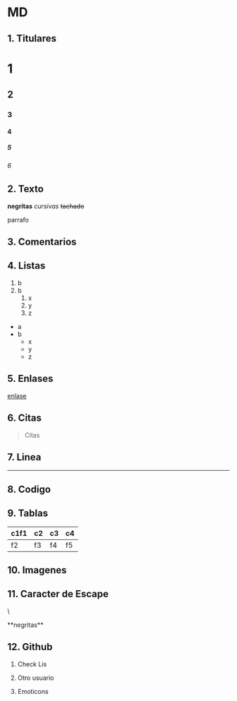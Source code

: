 # MD
## 1. Titulares
# 1
## 2
### 3
#### 4
##### 5
###### 6
## 2. Texto
**negritas**
*cursivas*
~~tachado~~

parrafo

## 3. Comentarios
<!--Comentarios-->
## 4. Listas
1. b
2. b
    1. x
    2. y
    3. z
* a
* b
    * x
    * y
    * z
## 5. Enlases
[enlase](../README.md "markdown")
## 6. Citas
> Citas
## 7. Linea
___
## 8. Codigo

## 9. Tablas
|c1f1|c2|c3|c4|
|--|--|--|--|
|f2|f3|f4|f5|
## 10. Imagenes

## 11. Caracter de Escape
\\

\*\*negritas\*\*
## 12. Github
1. Check Lis

2. Otro usuario

3. Emoticons
